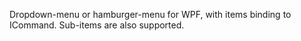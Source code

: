 Dropdown-menu or hamburger-menu for WPF, with items binding to ICommand. Sub-items are also supported.
